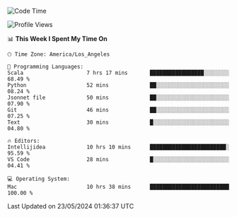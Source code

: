 <!--START_SECTION:waka-->
![Code Time](http://img.shields.io/badge/Code%20Time-1%2C015%20hrs%2040%20mins-blue)

![Profile Views](http://img.shields.io/badge/Profile%20Views-0-blue)

📊 **This Week I Spent My Time On** 

```text
🕑︎ Time Zone: America/Los_Angeles

💬 Programming Languages: 
Scala                    7 hrs 17 mins       █████████████████░░░░░░░░   68.49 % 
Python                   52 mins             ██░░░░░░░░░░░░░░░░░░░░░░░   08.24 % 
Jsonnet file             50 mins             ██░░░░░░░░░░░░░░░░░░░░░░░   07.90 % 
Git                      46 mins             ██░░░░░░░░░░░░░░░░░░░░░░░   07.25 % 
Text                     30 mins             █░░░░░░░░░░░░░░░░░░░░░░░░   04.80 % 

🔥 Editors: 
Intellijidea             10 hrs 10 mins      ████████████████████████░   95.59 % 
VS Code                  28 mins             █░░░░░░░░░░░░░░░░░░░░░░░░   04.41 % 

💻 Operating System: 
Mac                      10 hrs 38 mins      █████████████████████████   100.00 % 
```


 Last Updated on 23/05/2024 01:36:37 UTC
<!--END_SECTION:waka-->
